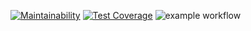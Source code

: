 [![Maintainability](https://api.codeclimate.com/v1/badges/08f61c3e134ea7929b0b/maintainability)](https://codeclimate.com/github/MarkinIA/java-project-72/maintainability)
[![Test Coverage](https://api.codeclimate.com/v1/badges/08f61c3e134ea7929b0b/test_coverage)](https://codeclimate.com/github/MarkinIA/java-project-72/test_coverage)
![example workflow](https://github.com/MarkinIA/java-project-72/actions/workflows/main.yml/badge.svg)